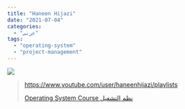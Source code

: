 ```yaml
---
title: "Haneen Hijazi"
date: "2021-07-04"
categories:
  - "عربي"
tags:
  - "operating-system"
  - "project-management"
---
```


![](https://yt3.ggpht.com/ytc/AKedOLSc-sG7iVCrqZFb0-PhDDjWmdG_yYlKEUDRkOWRRw=s88-c-k-c0x00ffffff-no-rj)

> https://www.youtube.com/user/haneenhijazi/playlists
>
> [Operating System Course نظم التشغيل](https://www.youtube.com/user/haneenhijazi/playlists)
